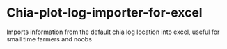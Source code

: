# Chia-plot-log-importer-for-excel
Imports information from the default chia log location into excel, useful for small time farmers and noobs

